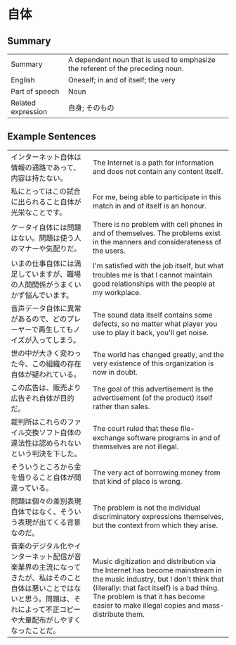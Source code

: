 # 自体

## Summary

<table><tr>   <td>Summary</td>   <td>A dependent noun that is used to emphasize the referent of the preceding noun.</td></tr><tr>   <td>English</td>   <td>Oneself; in and of itself; the very</td></tr><tr>   <td>Part of speech</td>   <td>Noun</td></tr><tr>   <td>Related expression</td>   <td>自身; そのもの</td></tr></table>

## Example Sentences

<table><tr>   <td>インターネット自体は情報の通路であって、内容は持たない。</td>   <td>The Internet is a path for information and does not contain any content itself.</td></tr><tr>   <td>私にとってはこの試合に出られること自体が光栄なことです。</td>   <td>For me, being able to participate in this match in and of itself is an honour.</td></tr><tr>   <td>ケータイ自体には問題はない。問題は使う人のマナーや気配りだ。</td>   <td>There is no problem with cell phones in and of themselves. The problems exist in the manners and considerateness of the users.</td></tr><tr>   <td>いまの仕事自体には満足していますが、職場の人間関係がうまくいかず悩んでいます。</td>   <td>I'm satisﬁed with the job itself, but what troubles me is that I cannot maintain good relationships with the people at my workplace.</td></tr><tr>   <td>音声データ自体に異常があるので、どのプレーヤーで再生してもノイズが入ってしまう。</td>   <td>The sound data itself contains some defects, so no matter what player you use to play it back, you'll get noise.</td></tr><tr>   <td>世の中が大きく変わった今、この組織の存在自体が疑われている。</td>   <td>The world has changed greatly, and the very existence of this organization is now in doubt.</td></tr><tr>   <td>この広告は、販売より広告それ自体が目的だ。</td>   <td>The goal of this advertisement is the advertisement (of the product) itself rather than sales.</td></tr><tr>   <td>裁判所はこれらのファイル交換ソフト自体の違法性は認められないという判決を下した。</td>   <td>The court ruled that these ﬁle-exchange software programs in and of themselves are not illegal.</td></tr><tr>   <td>そういうところから金を借りること自体が間違っている。</td>   <td>The very act of borrowing money from that kind of place is wrong.</td></tr><tr>   <td>問題は個々の差別表現自体ではなく、そういう表現が出てくる背景なのだ。</td>   <td>The problem is not the individual discriminatory expressions themselves, but the context from which they arise.</td></tr><tr>   <td>音楽のデジタル化やインターネット配信が音楽業界の主流になってきたが、私はそのこと自体は悪いことではないと思う。問題は、それによって不正コピーや大量配布がしやすくなったことだ。</td>   <td>Music digitization and distribution via the Internet has become mainstream in the music industry, but I don't think that (literally: that fact itself) is a bad thing. The problem is that it has become easier to make illegal copies and mass-distribute them.</td></tr></table>

